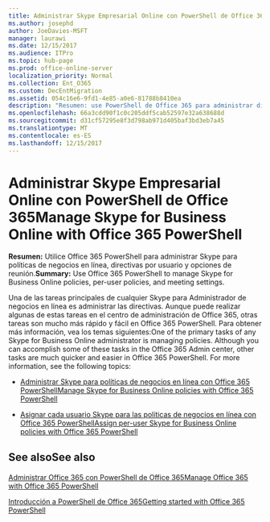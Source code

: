 ```yaml
---
title: Administrar Skype Empresarial Online con PowerShell de Office 365
ms.author: josephd
author: JoeDavies-MSFT
manager: laurawi
ms.date: 12/15/2017
ms.audience: ITPro
ms.topic: hub-page
ms.prod: office-online-server
localization_priority: Normal
ms.collection: Ent_O365
ms.custom: DecEntMigration
ms.assetid: 054c16e6-9fd1-4e85-a0e6-81788b8410ea
description: "Resumen: use PowerShell de Office 365 para administrar directivas de Skype Empresarial Online, directivas por usuario y opciones de reunión."
ms.openlocfilehash: 66a3cdd90f1c0c205ddf5cab52597e32a638688d
ms.sourcegitcommit: d31cf57295e8f3d798ab971d405baf3bd3eb7a45
ms.translationtype: MT
ms.contentlocale: es-ES
ms.lasthandoff: 12/15/2017
---
```

# <a name="manage-skype-for-business-online-with-office-365-powershell"></a><span data-ttu-id="f1a3e-103">Administrar Skype Empresarial Online con PowerShell de Office 365</span><span class="sxs-lookup"><span data-stu-id="f1a3e-103">Manage Skype for Business Online with Office 365 PowerShell</span></span>

 <span data-ttu-id="f1a3e-104">**Resumen:** Utilice Office 365 PowerShell para administrar Skype para políticas de negocios en línea, directivas por usuario y opciones de reunión.</span><span class="sxs-lookup"><span data-stu-id="f1a3e-104">**Summary:** Use Office 365 PowerShell to manage Skype for Business Online policies, per-user policies, and meeting settings.</span></span>
  
<span data-ttu-id="f1a3e-p101">Una de las tareas principales de cualquier Skype para Administrador de negocios en línea es administrar las directivas. Aunque puede realizar algunas de estas tareas en el centro de administración de Office 365, otras tareas son mucho más rápido y fácil en Office 365 PowerShell. Para obtener más información, vea los temas siguientes:</span><span class="sxs-lookup"><span data-stu-id="f1a3e-p101">One of the primary tasks of any Skype for Business Online administrator is managing policies. Although you can accomplish some of these tasks in the Office 365 Admin center, other tasks are much quicker and easier in Office 365 PowerShell. For more information, see the following topics:</span></span>
  
- [<span data-ttu-id="f1a3e-108">Administrar Skype para políticas de negocios en línea con Office 365 PowerShell</span><span class="sxs-lookup"><span data-stu-id="f1a3e-108">Manage Skype for Business Online policies with Office 365 PowerShell</span></span>](manage-skype-for-business-online-policies-with-office-365-powershell.md)
    
- [<span data-ttu-id="f1a3e-109">Asignar cada usuario Skype para las políticas de negocios en línea con Office 365 PowerShell</span><span class="sxs-lookup"><span data-stu-id="f1a3e-109">Assign per-user Skype for Business Online policies with Office 365 PowerShell</span></span>](assign-per-user-skype-for-business-online-policies-with-office-365-powershell.md)
    
## <a name="see-also"></a><span data-ttu-id="f1a3e-110">See also</span><span class="sxs-lookup"><span data-stu-id="f1a3e-110">See also</span></span>

#### 

[<span data-ttu-id="f1a3e-111">Administrar Office 365 con PowerShell de Office 365</span><span class="sxs-lookup"><span data-stu-id="f1a3e-111">Manage Office 365 with Office 365 PowerShell</span></span>](manage-office-365-with-office-365-powershell.md)
  
[<span data-ttu-id="f1a3e-112">Introducción a PowerShell de Office 365</span><span class="sxs-lookup"><span data-stu-id="f1a3e-112">Getting started with Office 365 PowerShell</span></span>](getting-started-with-office-365-powershell.md)


